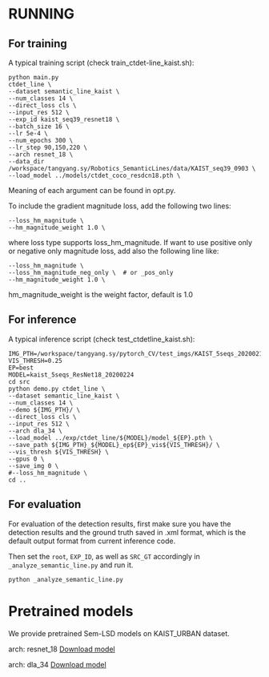 # RUNNING

## For training

A typical training script (check train_ctdet-line_kaist.sh):
~~~
python main.py 
ctdet_line \
--dataset semantic_line_kaist \
--num_classes 14 \
--direct_loss cls \
--input_res 512 \
--exp_id kaist_seq39_resnet18 \
--batch_size 16 \ 
--lr 5e-4 \
--num_epochs 300 \
--lr_step 90,150,220 \
--arch resnet_18 \
--data_dir /workspace/tangyang.sy/Robotics_SemanticLines/data/KAIST_seq39_0903 \
--load_model ../models/ctdet_coco_resdcn18.pth \
~~~

Meaning of each argument can be found in opt.py.

To include the gradient magnitude loss, add the following two lines:
~~~
--loss_hm_magnitude \
--hm_magnitude_weight 1.0 \
~~~
where loss type supports loss_hm_magnitude. If want to use positive only or negative only magnitude loss,
add also the following line like:
~~~
--loss_hm_magnitude \
--loss_hm_magnitude_neg_only \  # or _pos_only
--hm_magnitude_weight 1.0 \
~~~

hm_magnitude_weight is the weight factor, default is 1.0


## For inference
A typical inference script (check test_ctdetline_kaist.sh):
~~~
IMG_PTH=/workspace/tangyang.sy/pytorch_CV/test_imgs/KAIST_5seqs_20200214/Images
VIS_THRESH=0.25
EP=best
MODEL=kaist_5seqs_ResNet18_20200224
cd src
python demo.py ctdet_line \
--dataset semantic_line_kaist \
--num_classes 14 \
--demo ${IMG_PTH}/ \
--direct_loss cls \
--input_res 512 \
--arch dla_34 \
--load_model ../exp/ctdet_line/${MODEL}/model_${EP}.pth \
--save_path ${IMG_PTH}_${MODEL}_ep${EP}_vis${VIS_THRESH}/ \
--vis_thresh ${VIS_THRESH} \
--gpus 0 \
--save_img 0 \
#--loss_hm_magnitude \
cd ..
~~~


## For evaluation
For evaluation of the detection results, first make sure you have the detection results and 
the ground truth saved in .xml format, which is the default output format from current inference code.

Then set the ```root```, ```EXP_ID```, as well as ```SRC_GT``` accordingly in ```_analyze_semantic_line.py```
and run it.
~~~
python _analyze_semantic_line.py
~~~


# Pretrained models

We provide pretrained Sem-LSD models on KAIST_URBAN dataset.

arch: resnet_18  [Download model](https://drive.google.com/open?id=1K28hDldaYGyjWF2D6QN5k9tJNIO0Ouh-)

arch: dla_34  [Download model](https://drive.google.com/open?id=1q7Mxk8fyd9kmOikfZyR8HoAPXmumymmo)